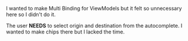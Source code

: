 I wanted to make Multi Binding for ViewModels but it felt so unnecessary here so I didn't do it.

The user **NEEDS** to select origin and destination from the autocomplete. I wanted to make chips there but I lacked the time.